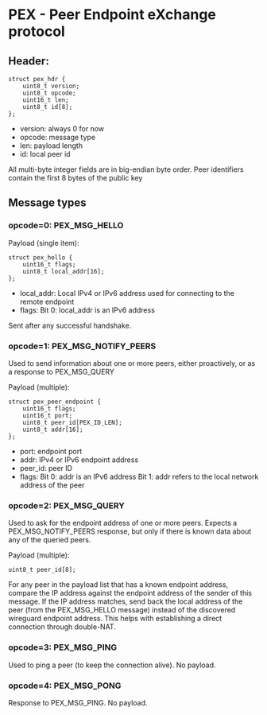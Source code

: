 
# PEX - Peer Endpoint eXchange protocol

## Header:

	struct pex_hdr {
	    uint8_t version;
	    uint8_t opcode;
	    uint16_t len;
	    uint8_t id[8];
	};

- version: always 0 for now
- opcode: message type
- len: payload length
- id: local peer id

All multi-byte integer fields are in big-endian byte order.
Peer identifiers contain the first 8 bytes of the public key

## Message types

### opcode=0: PEX_MSG_HELLO

Payload (single item):

	struct pex_hello {
	    uint16_t flags;
	    uint8_t local_addr[16];
	};

- local_addr: Local IPv4 or IPv6 address used for connecting to the remote endpoint
- flags:
Bit 0: local_addr is an IPv6 address

Sent after any successful handshake.

### opcode=1: PEX_MSG_NOTIFY_PEERS

Used to send information about one or more peers, either proactively, or as a response to PEX_MSG_QUERY

Payload (multiple):

	struct pex_peer_endpoint {
	    uint16_t flags;
	    uint16_t port;
	    uint8_t peer_id[PEX_ID_LEN];
	    uint8_t addr[16];
	};

- port: endpoint port
- addr: IPv4 or IPv6 endpoint address
- peer_id: peer ID
- flags:
Bit 0: addr is an IPv6 address
Bit 1: addr refers to the local network address of the peer

### opcode=2: PEX_MSG_QUERY

Used to ask for the endpoint address of one or more peers. Expects a PEX_MSG_NOTIFY_PEERS response, but only if there is known data about any of the queried peers.

Payload (multiple):

	uint8_t peer_id[8];

For any peer in the payload list that has a known endpoint address, compare the IP address against the endpoint address of the sender of this message.
If the IP address matches, send back the local address of the peer (from the PEX_MSG_HELLO message) instead of the discovered wireguard endpoint address. This helps with establishing a direct connection through double-NAT.

### opcode=3: PEX_MSG_PING

Used to ping a peer (to keep the connection alive).
No payload.

### opcode=4: PEX_MSG_PONG

Response to PEX_MSG_PING.
No payload.

